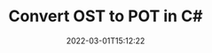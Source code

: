 ---
############################# Static ############################
layout: "auto-gen-conversion"
date: 2022-03-01T15:12:22
draft: false
otherformats: bmp dcm emf emz epub gif ico jp2 jpeg jpg pdf png psb psd svg svgz tex tga tif tiff webp wmf wmz xps
breadcrumb: OST to POT in C#

############################# Head ############################
head_title: "OST to POT Converter in C#"
head_description: "Convert OST to POT in .NET using a few lines of code. Use the GroupDocs Document Conversion API to convert over 160 file formats."

############################# Header ############################
title: "Convert OST to POT in C#"
description: "OST to POT conversion with a few lines of .NET code"
bg_image: "https://cms.admin.containerize.com/templates/aspose/App_Themes/V3/images/bg/header1.png"
bg_overlay: false
button:
    enable: true

############################# SubMenu ############################
submenu:
    enable: true

    left:
        img_alt: "GroupDocs.Conversion for .NET"
        image: "https://cms.admin.containerize.com/templates/groupdocs/images/product-logos/90x90-noborder/groupdocs-conversion-net.png"
        product: "GroupDocs.Conversion"
        platform: ".NET"

    

############################# About ############################
about:
    enable: true
    title: "About GroupDocs.Conversion для .NET API"
    content: |
        [GroupDocs.Conversion for .NET](https://products.groupdocs.com/conversion/net/) can be used to convert Microsoft Word, Excel, PowerPoint, PDF, Visio and other formats. GroupDocs.Conversion is a standalone API that is suitable for back-end and internal systems where high performance is required. It does not depend on any software such as Microsoft or Open Office.
    

overview:
    enable: true
    content: |
        Convert your OST files to POT in .NET easily. You can use just a couple of C# code lines in any platform of your choice like - Windows, Linux, macOS.
        You can try OST to POT conversion for free and evaluate conversion results quality.
        Along with simple file conversion scenarios you can try more advanced options for loading source OST file and for saving output POT result. 
        
        For example, for the source OST file you may use the following load options:

        * auto-detect file format;
        * specify password for protected files (if file format supports it);
        * replace missing fonts to preserve document appearance.
        
        There are also advanced convert options for the POT file:

        * convert specific document page or page range;
        * add a watermark to the converted POT file.

        Once conversion is completed you can save your POT file to the local file path or any third-party storage like FTP, Amazon S3, Google Drive, Dropbox etc.
        Please note - to convert OST to POT there is no need for any additional software installed - like MS Office, Open Office, Adobe Acrobat Reader etc. 


############################# Steps ############################
steps:
    enable: true
    title_left: "Steps to convert OST to POT in C#"
    content_left: |
        [GroupDocs.Conversion](https://products.groupdocs.com/conversion/net/) makes it easy for developers to convert a OST file to POT with a few lines of code.

        * Create an instance of the Converter class and provide the file OST with the full path
        * Create and set ConvertOptions for POT type.
        * Call the Converter.Convert method and pass the full path and format (POT) as a parameter
        
    title_right: "System Requirements"
    content_right: |
        Basic conversion with GroupDocs.Conversion for .NET can be done in just a few simple steps. Our APIs are supported on all major platforms and operating systems. Before executing the code below, make sure you have the following prerequisites installed on your system.

        * Operating systems: Microsoft Windows, Linux, MacOS
        * Development environments: Microsoft Visual Studio, Xamarin, MonoDevelop
        * Frameworks: .NET Framework, .NET Standard, .NET Core, Mono
        * Get the latest GroupDocs.Conversion for .NET from [Nuget](https://www.nuget.org/packages/groupdocs.conversion)
        
    code: |
        ```cs
        // Load OST file
        var converter = new GroupDocs.Conversion.Converter("template.ost");
        // Set conversion parameters for POT format
        var convertOptions = converter.GetPossibleConversions()["pot"].ConvertOptions;
        // Convert to POT format
        converter.Convert("output.pot", convertOptions);        
        ```
        
demos:
    enable: true
    title: "OST to POT Live Demo"
    content: |
       Convert OST to POT now by visiting the [GroupDocs.Conversion App](https://products.groupdocs.app/conversion/family) website. Online demo has the following advantages
          

more_formats:
    enable: true
    title: "Other supported transformations OST"
    content: "You can also convert OST to many other file formats. Please see the list below."
       
       
back_to_top:
    enable: true
---